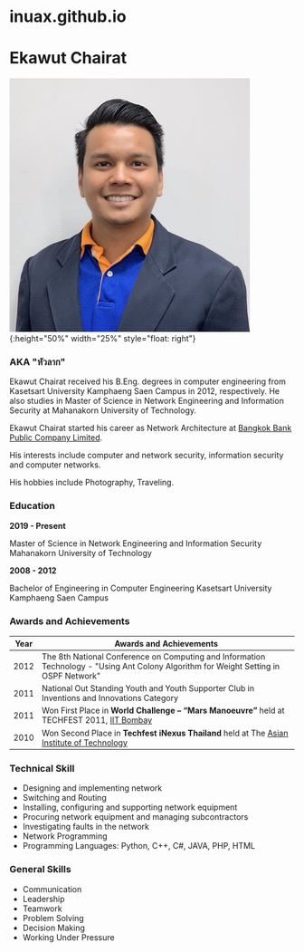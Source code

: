 # inuax.github.io
# Ekawut Chairat 

![](Ekawut_image.jpg){:height="50%" width="25%" style="float: right"}

### AKA "หัวลาก"

Ekawut Chairat received his B.Eng. degrees in computer engineering from Kasetsart University Kamphaeng Saen Campus in 2012, respectively. He also studies in Master of Science in Network Engineering and Information Security at Mahanakorn University of Technology.

Ekawut Chairat started his career as Network Architecture at [Bangkok Bank Public Company Limited](https://www.bangkokbank.com).

His interests include computer and network security, information security and computer networks.

His hobbies include Photography, Traveling.

### Education

**2019 - Present**

Master of Science in Network Engineering and Information Security
Mahanakorn University of Technology

**2008 - 2012**

Bachelor of Engineering in Computer Engineering
Kasetsart University Kamphaeng Saen Campus

### Awards and Achievements

Year | Awards and Achievements
------ | ------
2012 | The 8th National Conference on Computing and Information Technology - "Using Ant Colony Algorithm for Weight Setting in OSPF Network"
2011 | National Out Standing Youth and Youth Supporter Club in Inventions and Innovations Category
2011 | Won First Place in **World Challenge – “Mars Manoeuvre”** held at TECHFEST 2011, [IIT Bombay](http://www.iitb.ac.in)
2010 | Won Second Place in **Techfest iNexus Thailand** held at The [Asian Institute of Technology](https://www.ait.ac.th)

### Technical Skill

* Designing and implementing network
* Switching and Routing
* Installing, configuring and supporting network equipment
* Procuring network equipment and managing subcontractors
* Investigating faults in the network
* Network Programming
* Programming Languages: Python, C++, C#, JAVA, PHP, HTML

### General Skills

* Communication
* Leadership
* Teamwork
* Problem Solving
* Decision Making
* Working Under Pressure
